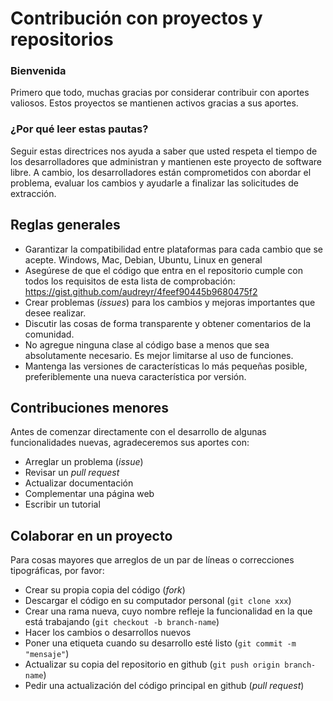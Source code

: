# Contribución con proyectos y repositorios

### Bienvenida

Primero que todo, muchas gracias por considerar contribuir con aportes valiosos. Estos proyectos se mantienen activos gracias a sus aportes.

### ¿Por qué leer estas pautas? 

Seguir estas directrices nos ayuda a saber que usted respeta el tiempo de los desarrolladores que administran y mantienen este proyecto de software libre. A cambio, los desarrolladores están comprometidos con abordar el problema, evaluar los cambios y ayudarle a finalizar las solicitudes de extracción.


## Reglas generales 

- Garantizar la compatibilidad entre plataformas para cada cambio que se acepte. Windows, Mac, Debian, Ubuntu, Linux en general
- Asegúrese de que el código que entra en el repositorio cumple con todos los requisitos de esta lista de comprobación: https://gist.github.com/audreyr/4feef90445b9680475f2 
- Crear problemas (_issues_) para los cambios y mejoras importantes que desee realizar. 
- Discutir las cosas de forma transparente y obtener comentarios de la comunidad.
- No agregue ninguna clase al código base a menos que sea absolutamente necesario. Es mejor limitarse al uso de funciones.
- Mantenga las versiones de características lo más pequeñas posible, preferiblemente una nueva característica por versión.

## Contribuciones menores 

Antes de comenzar directamente con el desarrollo de algunas funcionalidades nuevas, agradeceremos sus aportes con:

- Arreglar un problema (_issue_)
- Revisar un _pull request_ 
- Actualizar documentación 
- Complementar una página web 
- Escribir un tutorial 


## Colaborar en un proyecto 

Para cosas mayores que arreglos de un par de líneas o correcciones tipográficas, por favor:

- Crear su propia copia del código (_fork_)
- Descargar el código en su computador personal (`git clone xxx`)
- Crear una rama nueva, cuyo nombre refleje la funcionalidad en la que está trabajando (`git checkout -b branch-name`)
- Hacer los cambios o desarrollos nuevos 
- Poner una etiqueta cuando su desarrollo esté listo (`git commit -m "mensaje"`)
- Actualizar su copia del repositorio en github (`git push origin branch-name`)
- Pedir una actualización del código principal en github (_pull request_)


